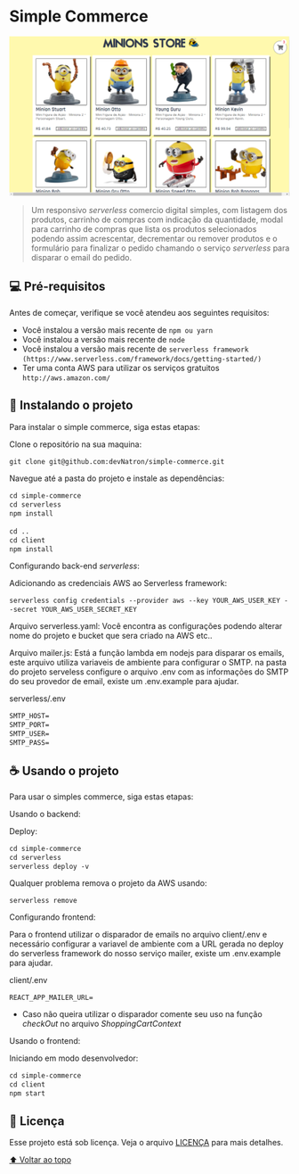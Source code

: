 # Simple Commerce

<img src="example-image.png" alt="exemple image">

> Um responsivo *serverless* comercio digital simples, com listagem dos produtos, carrinho de compras com indicação da quantidade, modal para carrinho de compras que lista os produtos selecionados podendo assim acrescentar, decrementar ou remover produtos e o formulário para finalizar o pedido chamando o serviço *serverless* para disparar o email do pedido.

## 💻 Pré-requisitos

Antes de começar, verifique se você atendeu aos seguintes requisitos:
<!---Estes são apenas requisitos de exemplo. Adicionar, duplicar ou remover conforme necessário--->
* Você instalou a versão mais recente de `npm ou yarn`
* Você instalou a versão mais recente de `node`
* Você instalou a versão mais recente de `serverless framework (https://www.serverless.com/framework/docs/getting-started/)`
* Ter uma conta AWS para utilizar os serviços gratuitos `http://aws.amazon.com/`

## 🚀 Instalando o projeto

Para instalar o simple commerce, siga estas etapas:

Clone o repositório na sua maquina:
```
git clone git@github.com:devNatron/simple-commerce.git
```
Navegue até a pasta do projeto e instale as dependências:
```
cd simple-commerce
cd serverless
npm install

cd ..
cd client
npm install
```

Configurando back-end *serverless*:

Adicionando as credenciais AWS ao Serverless framework:
```
serverless config credentials --provider aws --key YOUR_AWS_USER_KEY --secret YOUR_AWS_USER_SECRET_KEY
```

Arquivo serverless.yaml: Você encontra as configurações podendo alterar nome do projeto e bucket que sera criado na AWS etc..

Arquivo mailer.js: Está a função lambda em nodejs para disparar os emails, este arquivo utiliza variaveis de ambiente para configurar o SMTP.
na pasta do projeto serveless configure o arquivo .env com as informações do SMTP do seu provedor de email, existe um .env.example para ajudar.

serverless/.env
```
SMTP_HOST=
SMTP_PORT=
SMTP_USER=
SMTP_PASS=
```




## ☕ Usando o projeto

Para usar o simples commerce, siga estas etapas:

Usando o backend:

Deploy:
```
cd simple-commerce
cd serverless
serverless deploy -v
```

Qualquer problema remova o projeto da AWS usando:
```
serverless remove
```

Configurando frontend:

Para o frontend utilizar o disparador de emails no arquivo client/.env e necessário configurar a variavel de ambiente com a URL gerada no deploy do serverless framework do nosso serviço mailer, existe um .env.example para ajudar.

client/.env
```
REACT_APP_MAILER_URL=
```
- Caso não queira utilizar o disparador comente seu uso na função *checkOut* no arquivo *ShoppingCartContext*

Usando o frontend:

Iniciando em modo desenvolvedor:
```
cd simple-commerce
cd client
npm start
```

## 📝 Licença

Esse projeto está sob licença. Veja o arquivo [LICENÇA](LICENSE.md) para mais detalhes.

[⬆ Voltar ao topo](#simple-commerce)<br>
